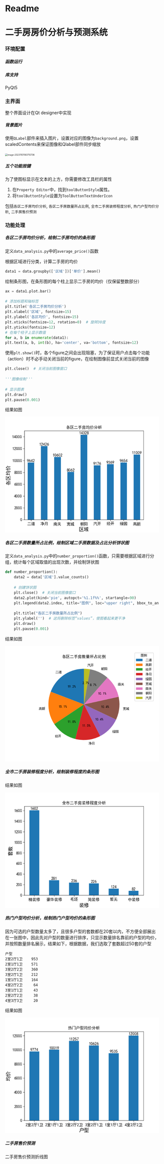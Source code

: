 # Readme

# 二手房房价分析与预测系统

### 环境配置

##### 函数运行

##### 库支持

PyQt5



### 主界面

整个界面设计在Qt designer中实现

##### 背景图片

使用`QLabel`部件来插入图片，设置对应的图像为`background.png`，设置scaledContents来保证图像和Qlabel部件同步缩放

<img src="C:\Users\yxr\AppData\Roaming\Typora\typora-user-images\image-20231101183710736.png" alt="image-20231101183710736" style="zoom: 50%;" />

##### 五个功能按键

为了使图标显示在文本的上方，你需要修改工具栏的属性

1. 在`Property Editor`中，找到`toolButtonStyle`属性。
2. 将`toolButtonStyle`设置为`ToolButtonTextUnderIcon`

包括`各区二手房均价分析`, `各区二手房数量所占比例`, `全市二手房装修程度分析`, `热门户型均价分析`, `二手房售价预测`



### 功能处理

##### 各区二手房均价分析，绘制二手房均价的条形图

定义`data_analysis.py`中的`average_price()`函数

根据区域进行分类，计算二手房的均价

```python
data1 = data.groupby(['区域'])['单价'].mean()
```

绘制条形图，在条形图的每个柱上显示二手房的均价（仅保留整数部分）

```python
ax = data1.plot.bar()

# 添加标题和轴标签
plt.title('各区二手房均价分析')
plt.xlabel('区域', fontsize=15)
plt.ylabel('各区均价', fontsize=15)
plt.xticks(fontsize=12, rotation=0)  # 旋转30度
plt.yticks(fontsize=12)
# 在每个柱子上显示数值
for a, b in enumerate(data1):
plt.text(a, b, int(b), ha='center', va='bottom', fontsize=12)
```

使用`plt.show()`时，各个figure之间会出现阻塞，为了保证用户点击每个功能（action）时不必手动关闭当前的figure，在绘制图像前显式关闭当前的图像

```python
plt.close()  # 关闭当前图像窗口

'''图像绘制'''

# 显示图表
plt.draw()
plt.pause(0.001)
```

结果如图

![Figure_1](.\result_img\Figure_1.png)

##### 各区二手房数量所占比例，绘制区域二手房数据及占比分析饼状图

定义`data_analysis.py`中的`number_proportion()`函数，只需要根据区域进行分组，统计每个区域取值的出现次数，并绘制饼状图

```python
def number_proportion():
    data2 = data['区域'].value_counts()

    # 创建饼状图
    plt.close()  # 关闭当前图像窗口
    data2.plot(kind='pie', autopct='%1.1f%%', startangle=90)
    plt.legend(data2.index, title="图例", loc="upper right", bbox_to_anchor=(1.3, 1.1))

    plt.title("各区二手房数量所占比例")
    plt.ylabel('')  # 这将删除标签“values”，使图看起来更干净
    plt.draw()
    plt.pause(0.001)
```

结果如图

![Figure_1](.\result_img\Figure_2.png)

##### 全市二手房装修程度分析，绘制装修程度的条形图



结果如图

![Figure_1](.\result_img\Figure_3.png)

##### 热门户型均价分析，绘制热门户型均价的条形图



因为可选的户型数量太多了，且很多户型的套数都在20套以内，不方便全部展出在一张图中，因此先对户型的数量进行排序，只显示数量排名靠前的户型的均价，并按照数量排名展示，结果如下，根据数据，我们选取了套数超过50套的户型

```
户型
2室2厅1卫    953
2室1厅1卫    571
3室2厅2卫    360
3室2厅1卫    212
1室1厅1卫    164
4室2厅2卫     64
3室1厅1卫     43
2室2厅2卫     38
4室3厅3卫     20
```

结果如图

![Figure_1](.\result_img\Figure_4.png)

##### 二手房售价预测

二手房售价预测折线图

